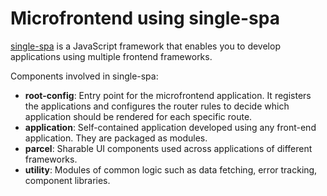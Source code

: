 # Microfrontend using single-spa

[single-spa](https://single-spa.js.org/) is a JavaScript framework that enables you to develop applications using multiple frontend frameworks.

Components involved in single-spa:

- **root-config**: Entry point for the microfrontend application. It registers the applications and configures the router rules to decide which application should be rendered for each specific route.
- **application**: Self-contained application developed using any front-end application. They are packaged as modules. 
- **parcel**: Sharable UI components used across applications of different frameworks.
- **utility**: Modules of common logic such as data fetching, error tracking, component libraries.

